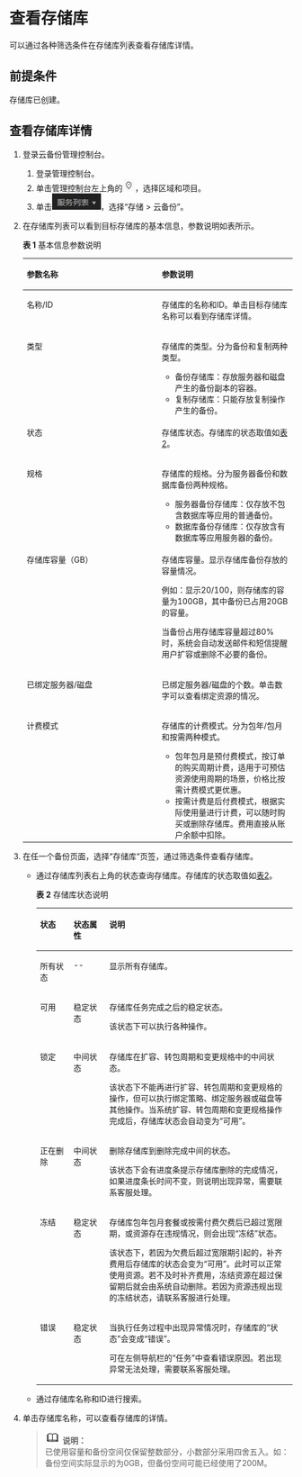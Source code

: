 # 查看存储库<a name="cbr_03_0002"></a>

可以通过各种筛选条件在存储库列表查看存储库详情。

## 前提条件<a name="section451227271115"></a>

存储库已创建。

## 查看存储库详情<a name="section176932024121119"></a>

1.  登录云备份管理控制台。
    1.  登录管理控制台。
    2.  单击管理控制台左上角的![](figures/icon-region.png)，选择区域和项目。
    3.  单击![](figures/icon-list.png)，选择“存储 \> 云备份”。

2.  在存储库列表可以看到目标存储库的基本信息，参数说明如表所示。

    **表 1**  基本信息参数说明

    <a name="table94756339711"></a>
    <table><thead align="left"><tr id="row114761233377"><th class="cellrowborder" valign="top" width="50%" id="mcps1.2.3.1.1"><p id="p144767331471"><a name="p144767331471"></a><a name="p144767331471"></a>参数名称</p>
    </th>
    <th class="cellrowborder" valign="top" width="50%" id="mcps1.2.3.1.2"><p id="p1147613318717"><a name="p1147613318717"></a><a name="p1147613318717"></a>参数说明</p>
    </th>
    </tr>
    </thead>
    <tbody><tr id="row647617331719"><td class="cellrowborder" valign="top" width="50%" headers="mcps1.2.3.1.1 "><p id="p1147633316712"><a name="p1147633316712"></a><a name="p1147633316712"></a>名称/ID</p>
    </td>
    <td class="cellrowborder" valign="top" width="50%" headers="mcps1.2.3.1.2 "><p id="p14476733571"><a name="p14476733571"></a><a name="p14476733571"></a>存储库的名称和ID。单击目标存储库名称可以看到存储库详情。</p>
    </td>
    </tr>
    <tr id="row134763333713"><td class="cellrowborder" valign="top" width="50%" headers="mcps1.2.3.1.1 "><p id="p174766330719"><a name="p174766330719"></a><a name="p174766330719"></a>类型</p>
    </td>
    <td class="cellrowborder" valign="top" width="50%" headers="mcps1.2.3.1.2 "><p id="p647613332713"><a name="p647613332713"></a><a name="p647613332713"></a>存储库的类型。分为备份和复制两种类型。</p>
    <a name="ul76232413103"></a><a name="ul76232413103"></a><ul id="ul76232413103"><li>备份存储库：存放服务器和磁盘产生的备份副本的容器。</li><li>复制存储库：只能存放复制操作产生的备份。</li></ul>
    </td>
    </tr>
    <tr id="row8476153316716"><td class="cellrowborder" valign="top" width="50%" headers="mcps1.2.3.1.1 "><p id="p147613335718"><a name="p147613335718"></a><a name="p147613335718"></a>状态</p>
    </td>
    <td class="cellrowborder" valign="top" width="50%" headers="mcps1.2.3.1.2 "><p id="p184769331713"><a name="p184769331713"></a><a name="p184769331713"></a>存储库状态。存储库的状态取值如<a href="#table27644511104124">表2</a>。</p>
    </td>
    </tr>
    <tr id="row15596260114"><td class="cellrowborder" valign="top" width="50%" headers="mcps1.2.3.1.1 "><p id="p1259715612112"><a name="p1259715612112"></a><a name="p1259715612112"></a>规格</p>
    </td>
    <td class="cellrowborder" valign="top" width="50%" headers="mcps1.2.3.1.2 "><p id="p05975610112"><a name="p05975610112"></a><a name="p05975610112"></a>存储库的规格。分为服务器备份和数据库备份两种规格。</p>
    <a name="ul511413611206"></a><a name="ul511413611206"></a><ul id="ul511413611206"><li>服务器备份存储库：仅存放不包含数据库等应用的普通备份。</li><li>数据库备份存储库：仅存放含有数据库等应用服务器的备份。</li></ul>
    </td>
    </tr>
    <tr id="row13266163591314"><td class="cellrowborder" valign="top" width="50%" headers="mcps1.2.3.1.1 "><p id="p182661635171310"><a name="p182661635171310"></a><a name="p182661635171310"></a>存储库容量（GB）</p>
    </td>
    <td class="cellrowborder" valign="top" width="50%" headers="mcps1.2.3.1.2 "><p id="p1326663511319"><a name="p1326663511319"></a><a name="p1326663511319"></a>存储库容量。显示存储库备份存放的容量情况。</p>
    <p id="p56311453121412"><a name="p56311453121412"></a><a name="p56311453121412"></a>例如：显示20/100，则存储库的容量为100GB，其中备份已占用20GB的容量。</p>
    <p id="p7158101193819"><a name="p7158101193819"></a><a name="p7158101193819"></a>当备份占用存储库容量超过80%时，系统会自动发送邮件和短信提醒用户扩容或删除不必要的备份。</p>
    </td>
    </tr>
    <tr id="row55608661611"><td class="cellrowborder" valign="top" width="50%" headers="mcps1.2.3.1.1 "><p id="p3560464168"><a name="p3560464168"></a><a name="p3560464168"></a>已绑定服务器/磁盘</p>
    </td>
    <td class="cellrowborder" valign="top" width="50%" headers="mcps1.2.3.1.2 "><p id="p85601631619"><a name="p85601631619"></a><a name="p85601631619"></a>已绑定服务器/磁盘的个数。单击数字可以查看绑定资源的情况。</p>
    </td>
    </tr>
    <tr id="row2915195031612"><td class="cellrowborder" valign="top" width="50%" headers="mcps1.2.3.1.1 "><p id="p99161504169"><a name="p99161504169"></a><a name="p99161504169"></a>计费模式</p>
    </td>
    <td class="cellrowborder" valign="top" width="50%" headers="mcps1.2.3.1.2 "><p id="p791615071611"><a name="p791615071611"></a><a name="p791615071611"></a>存储库的计费模式。分为包年/包月和按需两种模式。</p>
    <a name="ul82051017576"></a><a name="ul82051017576"></a><ul id="ul82051017576"><li>包年包月是预付费模式，按订单的购买周期计费，适用于可预估资源使用周期的场景，价格比按需计费模式更优惠。</li><li>按需计费是后付费模式，根据实际使用量进行计费，可以随时购买或删除存储库。费用直接从账户余额中扣除。</li></ul>
    </td>
    </tr>
    </tbody>
    </table>

3.  在任一个备份页面，选择“存储库“页签，通过筛选条件查看存储库。
    -   通过存储库列表右上角的状态查询存储库。存储库的状态取值如[表2](#table27644511104124)。

        **表 2**  存储库状态说明

        <a name="table27644511104124"></a>
        <table><thead align="left"><tr id="row60378258104124"><th class="cellrowborder" valign="top" width="13%" id="mcps1.2.4.1.1"><p id="p58800757104124"><a name="p58800757104124"></a><a name="p58800757104124"></a>状态</p>
        </th>
        <th class="cellrowborder" valign="top" width="14.000000000000002%" id="mcps1.2.4.1.2"><p id="p65240856104124"><a name="p65240856104124"></a><a name="p65240856104124"></a>状态属性</p>
        </th>
        <th class="cellrowborder" valign="top" width="73%" id="mcps1.2.4.1.3"><p id="p50017955104124"><a name="p50017955104124"></a><a name="p50017955104124"></a>说明</p>
        </th>
        </tr>
        </thead>
        <tbody><tr id="row3808446420388"><td class="cellrowborder" valign="top" width="13%" headers="mcps1.2.4.1.1 "><p id="p721585820388"><a name="p721585820388"></a><a name="p721585820388"></a>所有状态</p>
        </td>
        <td class="cellrowborder" valign="top" width="14.000000000000002%" headers="mcps1.2.4.1.2 "><p id="p4761360720388"><a name="p4761360720388"></a><a name="p4761360720388"></a>--</p>
        </td>
        <td class="cellrowborder" valign="top" width="73%" headers="mcps1.2.4.1.3 "><p id="p3149697320388"><a name="p3149697320388"></a><a name="p3149697320388"></a>显示所有存储库。</p>
        </td>
        </tr>
        <tr id="row24922559104124"><td class="cellrowborder" valign="top" width="13%" headers="mcps1.2.4.1.1 "><p id="p5461395104124"><a name="p5461395104124"></a><a name="p5461395104124"></a>可用</p>
        </td>
        <td class="cellrowborder" valign="top" width="14.000000000000002%" headers="mcps1.2.4.1.2 "><p id="p39719880104124"><a name="p39719880104124"></a><a name="p39719880104124"></a>稳定状态</p>
        </td>
        <td class="cellrowborder" valign="top" width="73%" headers="mcps1.2.4.1.3 "><p id="p63193734104124"><a name="p63193734104124"></a><a name="p63193734104124"></a>存储库任务完成之后的稳定状态。</p>
        <p id="p31872695104124"><a name="p31872695104124"></a><a name="p31872695104124"></a>该状态下可以执行各种操作。</p>
        </td>
        </tr>
        <tr id="row1118411234377"><td class="cellrowborder" valign="top" width="13%" headers="mcps1.2.4.1.1 "><p id="p10184102303719"><a name="p10184102303719"></a><a name="p10184102303719"></a>锁定</p>
        </td>
        <td class="cellrowborder" valign="top" width="14.000000000000002%" headers="mcps1.2.4.1.2 "><p id="p19185142314379"><a name="p19185142314379"></a><a name="p19185142314379"></a>中间状态</p>
        </td>
        <td class="cellrowborder" valign="top" width="73%" headers="mcps1.2.4.1.3 "><p id="p918522343717"><a name="p918522343717"></a><a name="p918522343717"></a>存储库在扩容、转包周期和变更规格中的中间状态。</p>
        <p id="p143261947194812"><a name="p143261947194812"></a><a name="p143261947194812"></a>该状态下不能再进行扩容、转包周期和变更规格的操作，但可以执行绑定策略、绑定服务器或磁盘等其他操作。当系统扩容、转包周期和变更规格操作完成后，存储库状态会自动变为“可用”。</p>
        </td>
        </tr>
        <tr id="row18813114343911"><td class="cellrowborder" valign="top" width="13%" headers="mcps1.2.4.1.1 "><p id="p1681354319391"><a name="p1681354319391"></a><a name="p1681354319391"></a>正在删除</p>
        </td>
        <td class="cellrowborder" valign="top" width="14.000000000000002%" headers="mcps1.2.4.1.2 "><p id="p15813134313399"><a name="p15813134313399"></a><a name="p15813134313399"></a>中间状态</p>
        </td>
        <td class="cellrowborder" valign="top" width="73%" headers="mcps1.2.4.1.3 "><p id="p37330014104124"><a name="p37330014104124"></a><a name="p37330014104124"></a>删除存储库到删除完成中间的状态。</p>
        <p id="p425806104124"><a name="p425806104124"></a><a name="p425806104124"></a>该状态下会有进度条提示存储库删除的完成情况，如果进度条长时间不变，则说明出现异常，需要联系客服处理。</p>
        </td>
        </tr>
        <tr id="row063617335376"><td class="cellrowborder" valign="top" width="13%" headers="mcps1.2.4.1.1 "><p id="p1663663318375"><a name="p1663663318375"></a><a name="p1663663318375"></a>冻结</p>
        </td>
        <td class="cellrowborder" valign="top" width="14.000000000000002%" headers="mcps1.2.4.1.2 "><p id="p46361033183711"><a name="p46361033183711"></a><a name="p46361033183711"></a>稳定状态</p>
        </td>
        <td class="cellrowborder" valign="top" width="73%" headers="mcps1.2.4.1.3 "><p id="p8636153311370"><a name="p8636153311370"></a><a name="p8636153311370"></a>存储库包年包月套餐或按需付费欠费后已超过宽限期，或资源存在违规情况，则会出现“冻结”状态。</p>
        <p id="p117413419463"><a name="p117413419463"></a><a name="p117413419463"></a>该状态下，若因为欠费后超过宽限期引起的，补齐费用后存储库的状态会变为“可用”。此时可以正常使用资源。若不及时补齐费用，冻结资源在超过保留期后就会由系统自动删除。若因为资源违规出现的冻结状态，请联系客服进行处理。</p>
        </td>
        </tr>
        <tr id="row3832257104124"><td class="cellrowborder" valign="top" width="13%" headers="mcps1.2.4.1.1 "><p id="p41977438104124"><a name="p41977438104124"></a><a name="p41977438104124"></a>错误</p>
        </td>
        <td class="cellrowborder" valign="top" width="14.000000000000002%" headers="mcps1.2.4.1.2 "><p id="p44729307104124"><a name="p44729307104124"></a><a name="p44729307104124"></a>稳定状态</p>
        </td>
        <td class="cellrowborder" valign="top" width="73%" headers="mcps1.2.4.1.3 "><p id="p66304096104124"><a name="p66304096104124"></a><a name="p66304096104124"></a>当执行任务过程中出现异常情况时，存储库的“状态”会变成“错误”。</p>
        <p id="p1529135774110"><a name="p1529135774110"></a><a name="p1529135774110"></a>可在左侧导航栏的“任务”中查看错误原因。若出现异常无法处理，需要联系客服处理。</p>
        </td>
        </tr>
        </tbody>
        </table>

    -   通过存储库名称和ID进行搜索。

4.  单击存储库名称，可以查看存储库的详情。

    >![](public_sys-resources/icon-note.gif) **说明：**   
    >已使用容量和备份空间仅保留整数部分，小数部分采用四舍五入。如：备份空间实际显示的为0GB，但备份空间可能已经使用了200M。  



